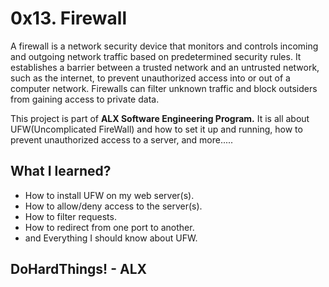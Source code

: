# 0x13. Firewall

A firewall is a network security device that monitors and controls incoming and outgoing network traffic based on predetermined security rules.
It establishes a barrier between a trusted network and an untrusted network, such as the internet, to prevent unauthorized access into or out of a computer network. Firewalls can filter unknown traffic and block outsiders from gaining access to private data.

This project is part of <b>ALX Software Engineering Program.</b> It is all about UFW(Uncomplicated FireWall) and how to set it up and running, how to prevent unauthorized access to a server, and more.....

## What I learned?
* How to install UFW on my web server(s).
* How to allow/deny access to the server(s).
* How to filter requests.
* How to redirect from one port to another.
* and Everything I should know about UFW.


## DoHardThings! - ALX
